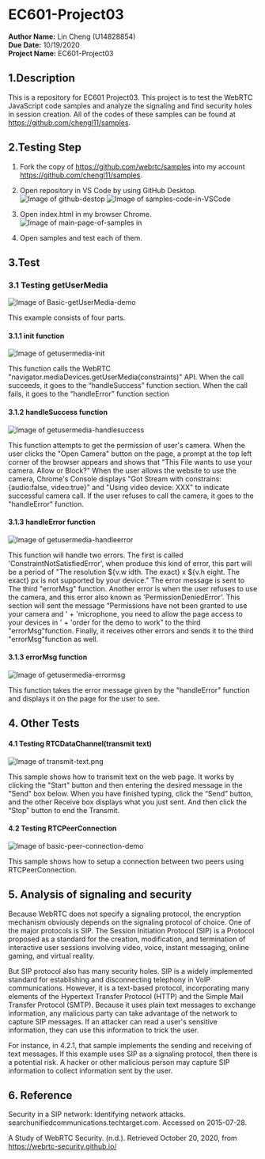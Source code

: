 # EC601-Project03
**Author Name:** Lin Cheng (U14828854)\
**Due Date:** 10/19/2020\
**Project Name:** EC601-Project03

## 1.Description

This is a repository for EC601 Project03. This project is to test the WebRTC JavaScript code samples and analyze the signaling and find security holes in session creation. All of the codes of these samples can be found at https://github.com/chengl11/samples.


## 2.Testing Step

1. Fork the copy of https://github.com/webrtc/samples into my account https://github.com/chengl11/samples.

2. Open repository in VS Code by using GitHub Desktop.
![Image of github-destop](https://github.com/chengl11/EC601-Project03/blob/main/images/github-destop.png)
![Image of samples-code-in-VSCode](https://github.com/chengl11/EC601-Project03/blob/main/images/samples-in-vscode.png)

3. Open index.html in my browser Chrome.
![Image of main-page-of-samples in](https://github.com/chengl11/EC601-Project03/blob/main/images/samples-in-vscode.png)

4. Open samples and test each of them.

## 3.Test

### 3.1 Testing getUserMedia
![Image of Basic-getUserMedia-demo](https://github.com/chengl11/EC601-Project03/blob/main/images/Basic-getUserMedia-demo.png)

This example consists of four parts.

#### 3.1.1 init function
![Image of getusermedia-init](https://github.com/chengl11/EC601-Project03/blob/main/images/getusermedia-init.png)

This function calls the WebRTC "navigator.mediaDevices.getUserMedia(constraints)" API. When the call succeeds, it goes to the “handleSuccess” function section. When the call fails, it goes to the “handleError” function section

#### 3.1.2 handleSuccess function
![Image of getusermedia-handlesuccess](https://github.com/chengl11/EC601-Project03/blob/main/images/getusermedia-handlesuccess.png)

This function attempts to get the permission of user's camera. When the user clicks the "Open Camera" button on the page, a prompt at the top left corner of the browser appears and shows that "This File wants to use your camera. Allow or Block?" When the user allows the website to use the camera, Chrome's Console displays "Got Stream with constrains: {audio:false, video:true}" and "Using video device: XXX" to indicate successful camera call. If the user refuses to call the camera, it goes to the "handleError" function.

#### 3.1.3 handleError function
![Image of getusermedia-handleerror](https://github.com/chengl11/EC601-Project03/blob/main/images/getusermedia-handleerror.png)

This function will handle two errors. The first is called 'ConstraintNotSatisfiedError', when produce this kind of error, this part will be a period of "The resolution ${v.w idth. The exact} x ${v.h eight. The exact} px is not supported by your device." The error message is sent to The third "errorMsg" function. Another error is when the user refuses to use the camera, and this error also known as 'PermissionDeniedError'. This section will sent the message “Permissions have not been granted to use your camera and ' + 'microphone, you need to allow the page access to your devices in ' + 'order for the demo to work” to the third "errorMsg"function. Finally, it receives other errors and sends it to the third "errorMsg"function as well.

#### 3.1.3 errorMsg function
![Image of getusermedia-errormsg](https://github.com/chengl11/EC601-Project03/blob/main/images/getusermedia-errormsg.png)

This function takes the error message given by the "handleError" function and displays it on the page for the user to see.

## 4. Other Tests

#### 4.1 Testing RTCDataChannel(transmit text)
![Image of transmit-text.png](https://github.com/chengl11/EC601-Project03/blob/main/images/transmit-text.png)

This sample shows how to transmit text on the web page. It works by clicking the "Start" button and then entering the desired message in the "Send" box below. When you have finished typing, click the “Send” button, and the other Receive box displays what you just sent. And then click the “Stop” button to end the Transmit.

#### 4.2 Testing RTCPeerConnection
![Image of basic-peer-connection-demo](https://github.com/chengl11/EC601-Project03/blob/main/images/basic-peer-connection-demo.png)

This sample shows how to setup a connection between two peers using RTCPeerConnection. 


## 5. Analysis of signaling and security

Because WebRTC does not specify a signaling protocol, the encryption mechanism obviously depends on the signaling protocol of choice. One of the major protocols is SIP. The Session Initiation Protocol (SIP) is a Protocol proposed as a standard for the creation, modification, and termination of interactive user sessions involving video, voice, instant messaging, online gaming, and virtual reality.

But SIP protocol also has many security holes. SIP is a widely implemented standard for establishing and disconnecting telephony in VoIP communications. However, it is a text-based protocol, incorporating many elements of the Hypertext Transfer Protocol (HTTP) and the Simple Mail Transfer Protocol (SMTP). Because it uses plain text messages to exchange information, any malicious party can take advantage of the network to capture SIP messages. If an attacker can read a user's sensitive information, they can use this information to trick the user.

For instance, in 4.2.1, that sample implements the sending and receiving of text messages. If this example uses SIP as a signaling protocol, then there is a potential risk. A hacker or other malicious person may capture SIP information to collect information sent by the user.


## 6. Reference

Security in a SIP network: Identifying network attacks.
searchunifiedcommunications.techtarget.com. Accessed on 2015-07-28.

A Study of WebRTC Security. (n.d.). Retrieved October 20, 2020, from https://webrtc-security.github.io/
